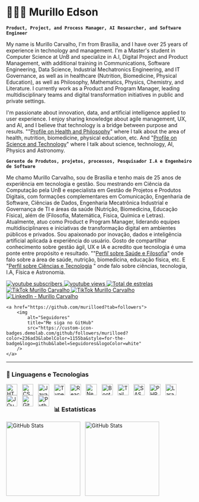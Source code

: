 # 👨🏻‍💻 Murillo Edson
**`Product, Project, and Process Manager, AI Researcher, and Software Engineer`**

My name is Murillo Carvalho, I'm from Brasília, and I have over 25 years of experience in technology and management. I'm a Master's student in Computer Science at UnB and specialize in A.I, Digital Project and Product Management, with additional training in Communications, Software Engineering, Data Science, Industrial Mechatronics Engineering, and IT Governance, as well as in healthcare (Nutrition, Biomedicine, Physical Education), as well as Philosophy, Mathematics, Physics, Chemistry, and Literature. I currently work as a Product and Program Manager, leading multidisciplinary teams and digital transformation initiatives in public and private settings.

I'm passionate about innovation, data, and artificial intelligence applied to user experience. I enjoy sharing knowledge about agile management, UX, and AI, and I believe that technology is a bridge between purpose and results. ""[Profile on Health and Philosophy](https://www.titok.com/omurillooo/)" where I talk about the area of ​​health, nutrition, biomedicine, physical education, etc. And "[Profile on Science and Technology](https://www.tiktok.com/ti_it_/)" where I talk about science, technology, AI, Physics and Astronomy.

**`Gerente de Produtos, projetos, processos, Pesquisador I.A e Engenheiro de Software`**

Me chamo Murillo Carvalho, sou de Brasília e tenho mais de 25 anos de experiência em tecnologia e gestão. Sou mestrando em Ciência da Computação pela UnB e especialista em Gestão de Projetos e Produtos Digitais, com formações complementares em Comunicação, Engenharia de Software, Ciências de Dados, Engenharia Mecatrônica Industrial e Governança de TI e áreas da saúde (Nutrição, Biomedicina, Educação Física), além de (Filosofia, Matemática, Física, Química e Letras). Atualmente, atuo como Product e Program Manager, liderando equipes multidisciplinares e iniciativas de transformação digital em ambientes públicos e privados.
Sou apaixonado por inovação, dados e inteligência artificial aplicada à experiência do usuário. Gosto de compartilhar conhecimento sobre gestão ágil, UX e IA e acredito que tecnologia é uma ponte entre propósito e resultado. ""[Perfil sobre Saúde e Filosofia](https://www.titok.com/omurillooo/)" onde falo sobre a área de saúde, nutrição, biomedicina, educação física, etc. E "[Perfil sobre Ciências e Tecnologia](https://www.tiktok.com/ti_it_/) " onde falo sobre ciências, tecnologia, I.A, Física e Astronomia.

<p align="left">
    <a href="https://www.youtube.com/channel/UCZKD-rf76bIwPq3v_z3D3ew?sub_confirmation=1">
        <img 
            alt="youtube subscribers" 
            title="Inscreva-se no meu canal" 
            src="https://custom-icon-badges.demolab.com/youtube/channel/subscribers/UCZKD-rf76bIwPq3v_z3D3ew?color=%23E05D44&label=Inscreva-se&logo=video&logoColor=white&style=for-the-badge&labelColor=CE4630"
        />
    </a>
    <a href="https://www.youtube.com/channel/UCZKD-rf76bIwPq3v_z3D3ew">
        <img 
            alt="youtube views" 
            title="Vizualizações no YouTube" 
            src="https://custom-icon-badges.demolab.com/youtube/channel/views/UCZKD-rf76bIwPq3v_z3D3ew?color=%23E1AD0E&logo=eye&logoColor=white&style=for-the-badge&labelColor=C79600"
        />
    </a> 
    <a href="https://github.com/murilloed?tab=repositories&sort=stargazers">
        <img 
            alt="Total de estrelas" 
            title="Total de estrelas GitHub" 
            src="https://custom-icon-badges.demolab.com/github/stars/murilloed?color=55960c&style=for-the-badge&labelColor=488207&logo=star&label=estrelas"
        />
    </a>

  <a href="https://www.tiktok.com/@omurillooo" target="_blank">
    <img 
        alt="TikTok Murillo Carvalho"
        title="Saúde e Bem Estar"
        src="https://img.shields.io/badge/TikTok-@omurillooo-black?style=for-the-badge&logo=tiktok&logoColor=white"
    />
</a>

 <a href="https://www.tiktok.com/@ti_it_" target="_blank">
    <img 
        alt="TikTok Murillo Carvalho"
        title="Saúde e Bem Estar"
        src="https://img.shields.io/badge/TikTok-@ti_it_-black?style=for-the-badge&logo=tiktok&logoColor=white"
    />
</a>

<a href="https://www.linkedin.com/in/murilloo/" target="_blank">
    <img 
        alt="LinkedIn - Murillo Carvalho" 
        title="Conecte-se comigo no LinkedIn" 
        src="https://img.shields.io/badge/LinkedIn-Murillo%20Carvalho-0077B5?style=for-the-badge&logo=linkedin&logoColor=white&labelColor=005582"
    />
</a>

    <a href="https://github.com/murilloed?tab=followers">
        <img 
            alt="Seguidores" 
            title="Me siga no GitHub" 
            src="https://custom-icon-badges.demolab.com/github/followers/murilloed?color=236ad3&labelColor=1155ba&style=for-the-badge&logo=github&label=Seguidores&logoColor=white"
        />
    </a>
</p>

---

### 🤖 Linguagens e Tecnologias

<img 
    align="left" 
    alt="HTML"
    title="HTML" 
    width="30px" 
    style="padding-right: 10px;" 
    src="https://cdn.jsdelivr.net/gh/devicons/devicon@latest/icons/html5/html5-original.svg" 
/>
<img 
    align="left" 
    alt="CSS" 
    title="CSS"
    width="30px" 
    style="padding-right: 10px;" 
    src="https://cdn.jsdelivr.net/gh/devicons/devicon@latest/icons/css3/css3-original.svg" 
/>
<img 
    align="left" 
    alt="JavaScript" 
    title="JavaScript"
    width="30px" 
    style="padding-right: 10px;" 
    src="https://cdn.jsdelivr.net/gh/devicons/devicon@latest/icons/javascript/javascript-original.svg" 
/>
<img 
    align="left" 
    alt="TypeScript"
    title="TypeScript" 
    width="30px" 
    style="padding-right: 10px;" 
    src="https://cdn.jsdelivr.net/gh/devicons/devicon@latest/icons/typescript/typescript-original.svg" 
/>
<img 
    align="left" 
    alt="React"
    title="React" 
    width="30px" 
    style="padding-right: 10px;" 
    src="https://cdn.jsdelivr.net/gh/devicons/devicon@latest/icons/react/react-original.svg" 
/>
<img 
    align="left" 
    alt="Next.js" 
    title="Next.js"
    width="30px" 
    style="padding-right: 10px;" 
    src="https://cdn.jsdelivr.net/gh/devicons/devicon@latest/icons/nextjs/nextjs-original.svg" 
/>
<img 
    align="left" 
    alt="Bootstrap"
    title="Bootstrap" 
    width="30px" 
    style="padding-right: 10px;" 
    src="https://cdn.jsdelivr.net/gh/devicons/devicon@latest/icons/bootstrap/bootstrap-original.svg" 
/>
<img 
    align="left" 
    alt="Tailwind" 
    title="Tailwind"
    width="30px" 
    style="padding-right: 10px;" 
    src="https://cdn.jsdelivr.net/gh/devicons/devicon@latest/icons/tailwindcss/tailwindcss-original.svg" 
/>
<img 
    align="left" 
    alt="SASS" 
    title="SASS"
    width="30px" 
    style="padding-right: 10px;" 
    src="https://cdn.jsdelivr.net/gh/devicons/devicon@latest/icons/sass/sass-original.svg" 
/>
<img 
    align="left" 
    alt="PHP" 
    title="PHP"
    width="30px" 
    style="padding-right: 10px;" 
    src="https://cdn.jsdelivr.net/gh/devicons/devicon@latest/icons/php/php-original.svg" 
/>
<img 
    align="left" 
    alt="Laravel" 
    title="Laravel"
    width="30px" 
    style="padding-right: 10px;" 
    src="https://cdn.jsdelivr.net/gh/devicons/devicon@latest/icons/laravel/laravel-original.svg" 
/>
<img 
    align="left" 
    alt="JQuery" 
    title="JQuery"
    width="30px" 
    style="padding-right: 10px;" 
    src="https://cdn.jsdelivr.net/gh/devicons/devicon@latest/icons/jquery/jquery-original.svg" 
/>
<img 
    align="left" 
    alt="Git" 
    title="Git"
    width="30px" 
    style="padding-right: 10px;" 
    src="https://cdn.jsdelivr.net/gh/devicons/devicon@latest/icons/git/git-original.svg" 
/>
<img 
    align="left" 
    alt="Python" 
    title="Python"
    width="30px" 
    style="padding-right: 10px;" 
    src="https://cdn.jsdelivr.net/gh/devicons/devicon@latest/icons/python/python-original.svg" 
/>

<br/>
<br/>

### 📊 Estatísticas

<p>
  <img 
    align="left" 
    alt="GitHub Stats" 
    height="200" 
    style="padding-right: 10px;" 
    src="https://github-readme-stats.vercel.app/api?username=murilloed&show_icons=true&theme=tokyonight&include_all_commits=true&locale=pt-br" 
  />

<img 
      align="left" 
      alt="GitHub Stats" 
      height="200" 
      src="https://github-readme-stats.vercel.app/api/top-langs/?username=murilloed&theme=tokyonight&layout=compact&custom_title=Tecnologias&langs_count=9" 
  />

</p>
